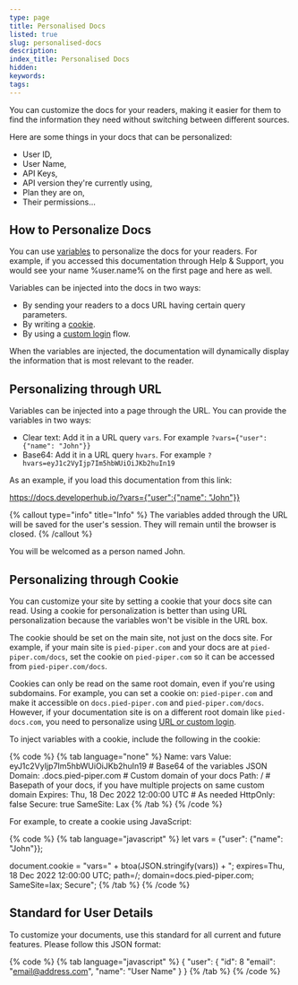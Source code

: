 ```yaml
---
type: page
title: Personalised Docs
listed: true
slug: personalised-docs
description: 
index_title: Personalised Docs
hidden: 
keywords: 
tags: 
---
```


You can customize the docs for your readers, making it easier for them to find the information they need without switching between different sources.

Here are some things in your docs that can be personalized:

- User ID,
- User Name,
- API Keys,
- API version they're currently using,
- Plan they are on,
- Their permissions...

## How to Personalize Docs

You can use [variables](/support-center/variables) to personalize the docs for your readers. For example, if you accessed this documentation through Help & Support, you would see your name %user.name% on the first page and here as well.

Variables can be injected into the docs in two ways:

- By sending your readers to a docs URL having certain query parameters.
- By writing a [cookie](/support-center/personalised-docs#personalising-through-cookie).
- By using a [custom login](/support-center/custom-login) flow.

When the variables are injected, the documentation will dynamically display the information that is most relevant to the reader.

## Personalizing through URL

Variables can be injected into a page through the URL. You can provide the variables in two ways:

- Clear text: Add it in a URL query `vars`. For example `?vars={"user":{"name": "John"}}`
- Base64: Add it in a URL query `hvars`. For example `?hvars=eyJ1c2VyIjp7Im5hbWUiOiJKb2huIn19`

As an example, if you load this documentation from this link:

[https://docs.developerhub.io/?vars={"user":{"name": "John"}}](https://docs.developerhub.io/?vars=%7B%22user%22:%7B%22name%22:%22John%22%7D%7D)

{% callout type="info" title="Info" %}
The variables added through the URL will be saved for the user's session. They will remain until the browser is closed.
{% /callout %}

You will be welcomed as a person named John.

## Personalizing through Cookie

You can customize your site by setting a cookie that your docs site can read. Using a cookie for personalization is better than using URL personalization because the variables won't be visible in the URL box.

The cookie should be set on the main site, not just on the docs site. For example, if your main site is `pied-piper.com` and your docs are at `pied-piper.com/docs`, set the cookie on `pied-piper.com` so it can be accessed from `pied-piper.com/docs`.

Cookies can only be read on the same root domain, even if you're using subdomains. For example, you can set a cookie on: `pied-piper.com` and make it accessible on `docs.pied-piper.com` and `pied-piper.com/docs`. However, if your documentation site is on a different root domain like `pied-docs.com`, you need to personalize using [URL or custom login](/support-center/personalised-docs#how-to-personalise-docs).

To inject variables with a cookie, include the following in the cookie:

{% code %}
{% tab language="none" %}
Name: vars
Value: eyJ1c2VyIjp7Im5hbWUiOiJKb2huIn19 # Base64 of the variables JSON
Domain: .docs.pied-piper.com # Custom domain of your docs
Path: / # Basepath of your docs, if you have multiple projects on same custom domain
Expires: Thu, 18 Dec 2022 12:00:00 UTC # As needed
HttpOnly: false
Secure: true
SameSite: Lax
{% /tab %}
{% /code %}

For example, to create a cookie using JavaScript:

{% code %}
{% tab language="javascript" %}
let vars = {"user": {"name": "John"}};

document.cookie = "vars=" + btoa(JSON.stringify(vars)) + "; expires=Thu, 18 Dec 2022 12:00:00 UTC; path=/; domain=docs.pied-piper.com; SameSite=lax; Secure";
{% /tab %}
{% /code %}

## Standard for User Details

To customize your documents, use this standard for all current and future features. Please follow this JSON format:

{% code %}
{% tab language="javascript" %}
{
  "user": {
    "id": 8
    "email": "email@address.com",
    "name": "User Name"
	}
}
{% /tab %}
{% /code %}